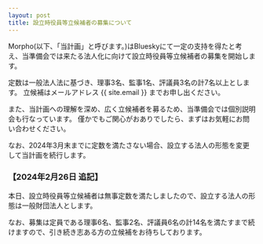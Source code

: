 ```yaml
---
layout: post
title: 設立時役員等立候補者の募集について
---
```

Morpho(以下、「当計画」と呼びます。)はBlueskyにて一定の支持を得たと考え、当準備会では来たる法人化に向けて設立時役員等立候補者の募集を開始します。

定数は一般法人法に基づき、理事3名、監事1名、評議員3名の計7名以上とします。
立候補はメールアドレス {{ site.email }} までお申し出ください。

また、当計画への理解を深め、広く立候補者を募るため、当準備会では個別説明会も行なっています。
僅かでもご関心がおありでしたら、まずはお気軽にお問い合わせください。

なお、2024年3月末までに定数を満たさない場合、設立する法人の形態を変更して当計画を続行します。

### 【2024年2月26日 追記】

本日、設立時役員等立候補者は無事定数を満たしましたので、設立する法人の形態は一般財団法人とします。

なお、募集は定員である理事6名、監事2名、評議員6名の計14名を満たすまで続けますので、引き続き志ある方の立候補をお待ちしております。
